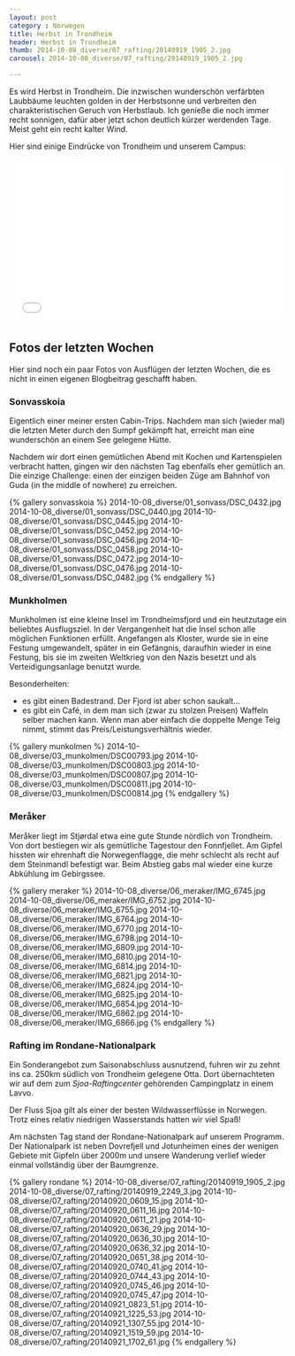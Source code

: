 ```yaml
---
layout: post
category : Norwegen
title: Herbst in Trondheim 
header: Herbst in Trondheim 
thumb: 2014-10-08_diverse/07_rafting/20140919_1905_2.jpg 
carousel: 2014-10-08_diverse/07_rafting/20140919_1905_2.jpg 

---
```


Es wird Herbst in Trondheim. Die inzwischen wunderschön verfärbten Laubbäume leuchten golden in der Herbstsonne und verbreiten den charakteristischen Geruch von Herbstlaub. Ich genieße die noch immer recht sonnigen, dafür aber jetzt schon deutlich kürzer werdenden Tage. Meist geht ein recht kalter Wind.<!--more--> 

Hier sind einige Eindrücke von Trondheim und unserem Campus:

<iframe width="500" height="300" src="//www.youtube.com/embed/l2C1A-TuMEw" frameborder="0" allowfullscreen></iframe>

## Fotos der letzten Wochen
Hier sind noch ein paar Fotos von Ausflügen der letzten Wochen, die es nicht in einen eigenen Blogbeitrag geschafft haben.  

### Sonvasskoia
Eigentlich einer meiner ersten Cabin-Trips. Nachdem man sich (wieder mal) die letzten Meter durch den Sumpf gekämpft hat, erreicht man eine wunderschön an einem See gelegene Hütte. 

Nachdem wir dort einen gemütlichen Abend mit Kochen und Kartenspielen verbracht hatten, gingen wir den nächsten Tag ebenfalls eher gemütlich an. Die einzige Challenge: einen der einzigen beiden Züge am Bahnhof von Guda (in the middle of nowhere) zu erreichen. 

{% gallery sonvasskoia %}
2014-10-08_diverse/01_sonvass/DSC_0432.jpg
2014-10-08_diverse/01_sonvass/DSC_0440.jpg
2014-10-08_diverse/01_sonvass/DSC_0445.jpg
2014-10-08_diverse/01_sonvass/DSC_0452.jpg
2014-10-08_diverse/01_sonvass/DSC_0456.jpg
2014-10-08_diverse/01_sonvass/DSC_0458.jpg
2014-10-08_diverse/01_sonvass/DSC_0472.jpg
2014-10-08_diverse/01_sonvass/DSC_0476.jpg
2014-10-08_diverse/01_sonvass/DSC_0482.jpg
{% endgallery %}

### Munkholmen 
Munkholmen ist eine kleine Insel im Trondheimsfjord und ein heutzutage ein beliebtes Ausflugsziel. In der Vergangenheit hat die Insel schon alle möglichen Funktionen erfüllt. Angefangen als Kloster, wurde sie in eine Festung umgewandelt, später in ein Gefängnis, daraufhin wieder in eine Festung, bis sie im zweiten Weltkrieg von den Nazis besetzt und als Verteidigungsanlage benutzt wurde. 

Besonderheiten: 

* es gibt einen Badestrand. Der Fjord ist aber schon saukalt...
* es gibt ein Café, in dem man sich (zwar zu stolzen Preisen) Waffeln selber machen kann. Wenn man aber einfach die doppelte Menge Teig nimmt, stimmt das Preis/Leistungsverhältnis wieder. 

{% gallery munkolmen %}
2014-10-08_diverse/03_munkolmen/DSC00793.jpg
2014-10-08_diverse/03_munkolmen/DSC00803.jpg
2014-10-08_diverse/03_munkolmen/DSC00807.jpg
2014-10-08_diverse/03_munkolmen/DSC00811.jpg
2014-10-08_diverse/03_munkolmen/DSC00814.jpg
{% endgallery %}

### Meråker
Meråker liegt im Stjørdal etwa eine gute Stunde nördlich von Trondheim. Von dort bestiegen wir als gemütliche Tagestour den Fonnfjellet. 
Am Gipfel hissten wir ehrenhaft die Norwegenflagge, die mehr schlecht als recht auf dem Steinmandl befestigt war. Beim Abstieg gabs mal wieder eine kurze Abkühlung im Gebirgssee. 

{% gallery meraker %}
2014-10-08_diverse/06_meraker/IMG_6745.jpg
2014-10-08_diverse/06_meraker/IMG_6752.jpg
2014-10-08_diverse/06_meraker/IMG_6755.jpg
2014-10-08_diverse/06_meraker/IMG_6764.jpg
2014-10-08_diverse/06_meraker/IMG_6770.jpg
2014-10-08_diverse/06_meraker/IMG_6798.jpg
2014-10-08_diverse/06_meraker/IMG_6809.jpg
2014-10-08_diverse/06_meraker/IMG_6810.jpg
2014-10-08_diverse/06_meraker/IMG_6814.jpg
2014-10-08_diverse/06_meraker/IMG_6821.jpg
2014-10-08_diverse/06_meraker/IMG_6824.jpg
2014-10-08_diverse/06_meraker/IMG_6825.jpg
2014-10-08_diverse/06_meraker/IMG_6854.jpg
2014-10-08_diverse/06_meraker/IMG_6862.jpg
2014-10-08_diverse/06_meraker/IMG_6866.jpg
{% endgallery %}

### Rafting im Rondane-Nationalpark 
Ein Sonderangebot zum Saisonabschluss ausnutzend, fuhren wir zu zehnt ins ca. 250km südlich von Trondheim gelegene Otta. Dort übernachteten wir auf dem zum *Sjoa-Raftingcenter* gehörenden Campingplatz in einem Lavvo. 

Der Fluss Sjoa gilt als einer der besten Wildwasserflüsse in Norwegen. Trotz eines relativ niedrigen Wasserstands hatten wir viel Spaß!

Am nächsten Tag stand der Rondane-Nationalpark auf unserem Programm. Der Nationalpark ist neben Dovrefjell und Jotunheimen eines der wenigen Gebiete mit Gipfeln über 2000m und unsere Wanderung verlief wieder einmal vollständig über der Baumgrenze. 

{% gallery rondane %}
2014-10-08_diverse/07_rafting/20140919_1905_2.jpg
2014-10-08_diverse/07_rafting/20140919_2249_3.jpg
2014-10-08_diverse/07_rafting/20140920_0609_15.jpg
2014-10-08_diverse/07_rafting/20140920_0611_16.jpg
2014-10-08_diverse/07_rafting/20140920_0611_21.jpg
2014-10-08_diverse/07_rafting/20140920_0636_29.jpg
2014-10-08_diverse/07_rafting/20140920_0636_30.jpg
2014-10-08_diverse/07_rafting/20140920_0636_32.jpg
2014-10-08_diverse/07_rafting/20140920_0651_38.jpg
2014-10-08_diverse/07_rafting/20140920_0740_41.jpg
2014-10-08_diverse/07_rafting/20140920_0744_43.jpg
2014-10-08_diverse/07_rafting/20140920_0745_46.jpg
2014-10-08_diverse/07_rafting/20140920_0745_47.jpg
2014-10-08_diverse/07_rafting/20140921_0823_51.jpg
2014-10-08_diverse/07_rafting/20140921_1225_53.jpg
2014-10-08_diverse/07_rafting/20140921_1307_55.jpg
2014-10-08_diverse/07_rafting/20140921_1519_59.jpg
2014-10-08_diverse/07_rafting/20140921_1702_61.jpg
{% endgallery %}


